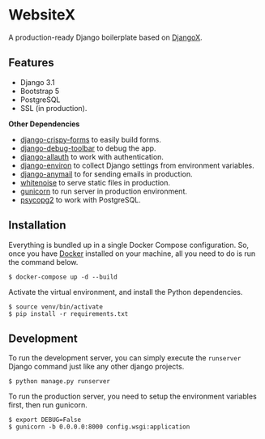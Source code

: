 # WebsiteX

A production-ready Django boilerplate based on [DjangoX](https://github.com/wsvincent/djangox).

## Features

-   Django 3.1
-   Bootstrap 5
-   PostgreSQL
-   SSL (in production).

**Other Dependencies**

-   [django-crispy-forms](https://github.com/django-crispy-forms/django-crispy-forms) to easily build forms.
-   [django-debug-toolbar](https://django-debug-toolbar.readthedocs.io/en/latest/) to debug the app.
-   [django-allauth](https://django-allauth.readthedocs.io/en/latest/installation.html) to work with authentication.
-   [django-environ](https://django-environ.readthedocs.io/en/latest/) to collect Django settings from environment variables.
-   [django-anymail](https://django-environ.readthedocs.io/en/latest/) to for sending emails in production.
-   [whitenoise](http://whitenoise.evans.io/en/stable/index.html) to serve static files in production.
-   [gunicorn](https://gunicorn.org/) to run server in production environment.
-   [psycopg2](https://www.psycopg.org/docs/) to work with PostgreSQL.

## Installation

Everything is bundled up in a single Docker Compose configuration. So, once you have [Docker](https://www.docker.com/) installed on your machine, all you need to do is run the command below.

```
$ docker-compose up -d --build
```

Activate the virtual environment, and install the Python dependencies.

```
$ source venv/bin/activate
$ pip install -r requirements.txt
```

## Development

To run the development server, you can simply execute the `runserver` Django command just like any other django projects.

```
$ python manage.py runserver
```

To run the production server, you need to setup the environment variables first, then run gunicorn.

```
$ export DEBUG=False
$ gunicorn -b 0.0.0.0:8000 config.wsgi:application
```
